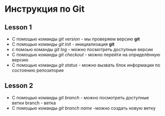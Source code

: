 # Инструкция по Git
## Lesson 1
*  С помощью команды *git version* - мы проверяем версию **git** 
* С помощью команды *git init* - инициализация **git**
* с помоью команды *git log* - можно посмотреть доступные версии 
* С помощью команды *git checkout* - можно перейти на оприделённую версию
* С помощью команды *git status* - можно вызвать блок информации по состоянию репозитория 

## Lesson 2
* С помощью команды *git branch* - можно посмотреть доступные ветки 
 branch - ветка 
 * С помощью команды *git branch name* -можно создать новую ветку  
